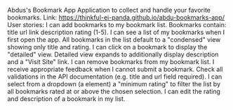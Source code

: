 Abdus's Bookmark App
Application to collect and handle your favorite bookmarks.
Link: https://thinkful-ei-panda.github.io/abdu-bookmarks-app/
User stories:
I can add bookmarks to my bookmark list. Bookmarks contain:
title url link description rating (1-5).
I can see a list of my bookmarks when I first open the app.
All bookmarks in the list default to a "condensed" view showing only title and rating.
I can click on a bookmark to display the "detailed" view.
Detailed view expands to additionally display description and a "Visit Site" link.
I can remove bookmarks from my bookmark list.
I receive appropriate feedback when I cannot submit a bookmark.
Check all validations in the API documentation (e.g. title and url field required).
I can select from a dropdown (a element) a "minimum rating" to filter the list by all bookmarks rated at or above the chosen selection.
I can edit the rating and description of a bookmark in my list.
